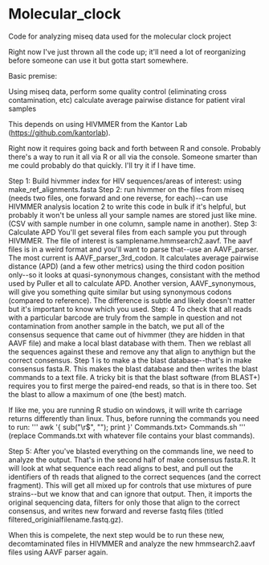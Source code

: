 # Molecular_clock
Code for analyzing miseq data used for the molecular clock project

Right now I've just thrown all the code up; it'll need a lot of reorganizing before someone can use it but gotta start somewhere.

Basic premise:

Using miseq data, perform some quality control (eliminating cross contamination, etc) calculate average pairwise distance for patient viral samples

This depends on using HIVMMER from the Kantor Lab (https://github.com/kantorlab). 

Right now it requires going back and forth between R and console. Probably there's a way to run it all via R or all via the console. Someone smarter than me could probably do that quickly. I'll try it if I have time.

Step 1: Build hivmmer index for HIV sequences/areas of interest: using make_ref_alignments.fasta 
Step 2: run hivmmer on the files from miseq (needs two files, one forward and one reverse, for each)--can use HIVMMER analysis location 2 to write this code in bulk if it's helpful, but probably it won't be unless all your sample names are stored just like mine. (CSV with sample number in one column, sample name in another).
Step 3: Calculate APD You'll get several files from each sample you put through HIVMMER. The file of interest is samplename.hmmsearch2.aavf. The aavf files is in a weird format and you'll want to parse that--use an AAVF_parser. The most current is AAVF_parser_3rd_codon. It calculates average pairwise distance (APD) (and a few other metrics) using the third codon position only--so it looks at quasi-synonymous changes, consistant with the method used by Puller et all to calculate APD. Another version, AAVF_synonymous, will give you something quite similar but using synonymous codons (compared to reference). The difference is subtle and likely doesn't matter but it's important to know which you used.
Step: 4 To check that all reads with a particular barcode are truly from the sample in question and not contamination from another sample in the batch, we put all of the consensus sequence that came out of hivmmer (they are hidden in that AAVF file) and make a local blast database with them. Then we reblast all the sequences against these and remove any that align to anythign but the correct consensus. Step 1 is to make a the blast database--that's in make consensus fasta.R. This makes the blast database and then writes the blast commands to a text file. A tricky bit is that the blast software (from BLAST+) requires you to first merge the paired-end reads, so that is in there too. Set the blast to allow a maximum of one (the best) match.

If like me, you are running R studio on windows, it will write th carriage returns differently than linux. Thus, before running the commands you need to run:
'''
awk '{ sub("\r$", ""); print }' Commands.txt> Commands.sh
'''
(replace Commands.txt with whatever file contains your blast commands).

Step 5: After you've blasted everything on the commands line, we need to analyze the output. That's in the second half of make consensus fasta.R. It will look at what sequence each read aligns to best, and pull out the identifiers of th reads that aligned to the correct sequences (and the correct fragment). This will get all mixed up for controls that use mixtures of pure strains--but we know that and can ignore that output. 
Then, it imports the original sequencing data, filters for only those that align to the correct consensus, and writes new forward and reverse fastq files (titled filtered_originialfilename.fastq.gz).

When this is compelete, the next step would be to run these new, decomtaminated files in HIVMMER and analyze the new hmmsearch2.aavf files using AAVF parser again.

